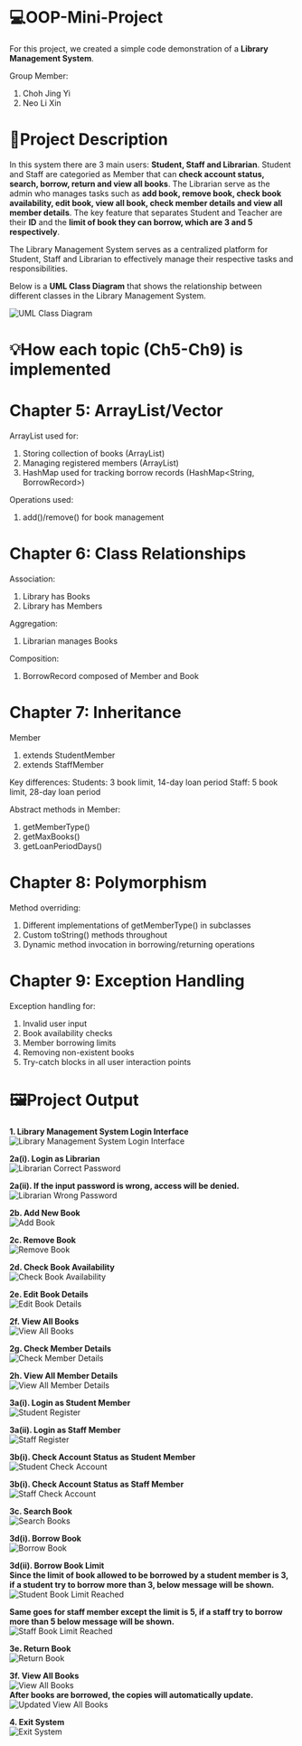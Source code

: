 # 💻OOP-Mini-Project
For this project, we created a simple code demonstration of a **Library Management System**.

Group Member:
  1. Choh Jing Yi
  2. Neo Li Xin


# 📄Project Description
In this system there are 3 main users: **Student, Staff and Librarian**. Student and Staff are categoried as Member that can **check account status, search, borrow, return and view all books**. The Librarian serve as the admin who manages tasks such as **add book, remove book, check book availability, edit book, view all book, check member details and view all member details**. The key feature that separates Student and Teacher are their **ID** and the **limit of book they can borrow, which are 3 and 5 respectively**. 

The Library Management System serves as a centralized platform for Student, Staff and Librarian to effectively manage their respective tasks and responsibilities.

Below is a **UML Class Diagram** that shows the relationship between different classes in the Library Management System.

![UML Class Diagram](./images/UML%20Class%20Diagram.png)
# 💡How each topic (Ch5-Ch9) is implemented

# Chapter 5: ArrayList/Vector
ArrayList used for:
  1. Storing collection of books (ArrayList<Book>)
  2. Managing registered members (ArrayList<Member>)
  3. HashMap used for tracking borrow records (HashMap<String, BorrowRecord>)

Operations used:
  1. add()/remove() for book management

# Chapter 6: Class Relationships
Association:
  1. Library has Books 
  2. Library has Members 

Aggregation:
  1. Librarian manages Books 

Composition:
  1. BorrowRecord composed of Member and Book 

# Chapter 7: Inheritance
Member
  1. extends StudentMember
  2. extends StaffMember

Key differences:
  Students: 3 book limit, 14-day loan period
  Staff: 5 book limit, 28-day loan period

Abstract methods in Member:
  1. getMemberType()
  2. getMaxBooks()
  3. getLoanPeriodDays()

# Chapter 8: Polymorphism
Method overriding:
  1. Different implementations of getMemberType() in subclasses
  2. Custom toString() methods throughout
  3. Dynamic method invocation in borrowing/returning operations

# Chapter 9: Exception Handling

Exception handling for:
  1. Invalid user input
  2. Book availability checks
  3. Member borrowing limits
  4. Removing non-existent books
  5. Try-catch blocks in all user interaction points

# 🖼️Project Output
**1. Library Management System Login Interface**<br>
![Library Management System Login Interface](./images/Library%20Management%20System%20Login%20Interface.png)

**2a(i). Login as Librarian**<br>
![Librarian Correct Password](./images/Library%20Correct%20Password.png)

**2a(ii). If the input password is wrong, access will be denied.**<br>
![Librarian Wrong Password](./images/Librarian%20Wrong%20Password.png)

**2b. Add New Book**<br>
![Add Book](./images/Add%20Book.png)

**2c. Remove Book**<br>
![Remove Book](./images/Remove%20Book.png)

**2d. Check Book Availability**<br>
![Check Book Availability](./images/Check%20Book%20Availability.png)

**2e. Edit Book Details**<br>
![Edit Book Details](./images/Edit%20Book.png)

**2f. View All Books**<br>
![View All Books](./images/Librarian%20View%20All%20Books.png)

**2g. Check Member Details**<br>
![Check Member Details](./images/Check%20Member%20Details.png)

**2h. View All Member Details**<br>
![View All Member Details](./images/View%20All%20Member%20Details.png)

**3a(i). Login as Student Member**<br>
![Student Register](./images/Student%20Register.png)

**3a(ii). Login as Staff Member**<br>
![Staff Register](./images/Staff%20Register.png)

**3b(i). Check Account Status as Student Member**<br>
![Student Check Account](./images/Student%20Check%20Account.png)

**3b(i). Check Account Status as Staff Member**<br>
![Staff Check Account](./images/Staff%20Check%20Account.png)

**3c. Search Book**<br>
![Search Books](./images/Search%20Book.png)

**3d(i). Borrow Book**<br>
![Borrow Book](./images/Borrow%20Book.png)

**3d(ii). Borrow Book Limit**<br>
**Since the limit of book allowed to be borrowed by a student member is 3, if a student try to borrow more than 3, below message will be shown.**<br>
![Student Book Limit Reached](./images/Book%20Limit%20Reached.png)

**Same goes for staff member except the limit is 5, if a staff try to borrow more than 5 below message will be shown.**<br>
![Staff Book Limit Reached](./images/Book%20Limit%20Reached%202.png)

**3e. Return Book**<br>
![Return Book](./images/Return%20Book.png)

**3f. View All Books**<br>
![View All Books](./images/Librarian%20View%20All%20Books.png)<br>
**After books are borrowed, the copies will automatically update.**<br>
![Updated View All Books](./images/Updated%20Member%20View%20All%20Books.png)

**4. Exit System**<br>
![Exit System](./images/Exit%20System.png)<br>

